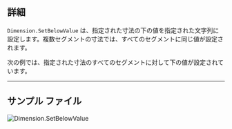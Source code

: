 ## 詳細
`Dimension.SetBelowValue` は、指定された寸法の下の値を指定された文字列に設定します。複数セグメントの寸法では、すべてのセグメントに同じ値が設定されます。

次の例では、指定された寸法のすべてのセグメントに対して下の値が設定されています。
___
## サンプル ファイル

![Dimension.SetBelowValue](./Revit.Elements.Dimension.SetBelowValue_img.jpg)
